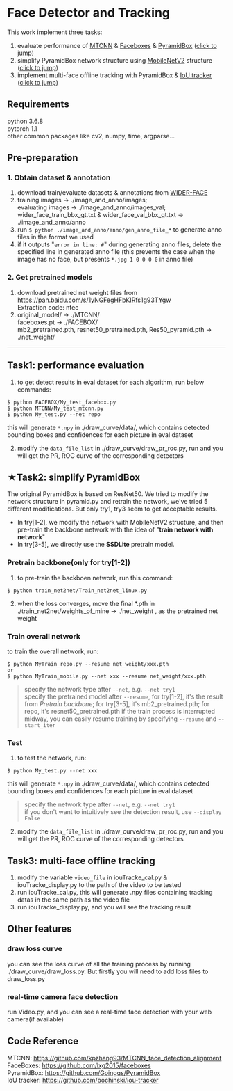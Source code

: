 # Face Detector and Tracking

This work implement three tasks:

1. evaluate performance of [MTCNN](https://arxiv.org/abs/1604.02878) & [Faceboxes](https://arxiv.org/abs/1708.05234) & [PyramidBox](https://arxiv.org/abs/1803.07737) ([click to jump](#title1))
2. simplify PyramidBox network structure using [MobileNetV2](https://arxiv.org/abs/1801.04381) structure ([click to jump](#title2))
3. implement multi-face offline tracking with PyramidBox & [IoU tracker](http://elvera.nue.tu-berlin.de/files/1517Bochinski2017.pdf) ([click to jump](#title3))

## Requirements

python 3.6.8  
pytorch 1.1  
other common packages like cv2, numpy, time, argparse...

## Pre-preparation

### 1. Obtain dataset & annotation  

1. download train/evaluate datasets & annotations from [WIDER-FACE](http://mmlab.ie.cuhk.edu.hk/projects/WIDERFace/WiderFace_Results.html)  
2. training images -> ./image_and_anno/images;  
evaluating images -> ./image_and_anno/images_val;  
wider_face_train_bbx_gt.txt & wider_face_val_bbx_gt.txt -> ./image_and_anno/anno
3. run `$ python ./image_and_anno/anno/gen_anno_file_*` to generate anno files in the format we used
4. if it outputs "`error in line: #`" during generating anno files, delete the specified line in generated anno file (this prevents the case when the image has no face, but presents `*.jpg 1 0 0 0 0` in anno file)

### 2. Get pretrained models

1. download pretrained net weight files from <https://pan.baidu.com/s/1yNGFegHFbKIRfs1g93TYgw>  
Extraction code: ntec
2. original_model/ -> ./MTCNN/  
faceboxes.pt -> ./FACEBOX/  
mb2_pretrained.pth, resnet50_pretrained.pth, Res50_pyramid.pth -> ./net_weight/

-----------------------------------
<span id='title1'> </span>

## Task1: performance evaluation  

1. to get detect results in eval dataset for each algorithm, run below commands:  

```terminal
$ python FACEBOX/My_test_facebox.py  
$ python MTCNN/My_test_mtcnn.py  
$ python My_test.py --net repo  
```

this will generate `*.npy` in ./draw_curve/data/, which contains detected bounding boxes and confidences for each picture in eval dataset

2. modify the `data_file_list` in ./draw_curve/draw_pr_roc.py, run and you will get the PR, ROC curve of the corresponding detectors

<span id='title2'> </span>

## ★Task2: simplify PyramidBox

The original PyramidBox is based on ResNet50.  We tried to modify the network structure in pyramid.py and retrain the network, we've tried 5 different modifications. But only try1, try3 seem to get acceptable results.  

- In try[1-2], we modify the network with MobileNetV2 structure, and then pre-train the backbone network with the idea of "__train network with network__"
- In try[3-5], we directly use the __SSDLite__ pretrain model.

### Pretrain backbone(only for try[1-2])

1. to pre-train the backboen network, run this command:  

```terminal
$ python train_net2net/Train_net2net_linux.py
```

2. when the loss converges, move the final *.pth in ./train_net2net/weights_of_mine -> ./net_weight , as the pretrained net weight

### Train overall network

to train the overall network, run:

```terminal
$ python MyTrain_repo.py --resume net_weight/xxx.pth
or
$ python MyTrain_mobile.py --net xxx --resume net_weight/xxx.pth
```

>specify the network type after `--net`, e.g. `--net try1`  
>specify the pretrained model after `--resume`, for try[1-2], it's the result from _Pretrain backbone_; for try[3-5], it's mb2_pretrained.pth; for repo, it's resnet50_pretrained.pth
> if the train process is interrupted midway, you can easily resume training by specifying `--resume` and `--start_iter`

### Test

1. to test the network, run:

```terminal
$ python My_test.py --net xxx
```

this will generate `*.npy` in ./draw_curve/data/, which contains detected bounding boxes and confidences for each picture in eval dataset

> specify the network type after `--net`, e.g. `--net try1`  
> if you don't want to intuitively see the detection result, use `--display False`

2. modify the `data_file_list` in ./draw_curve/draw_pr_roc.py, run and you will get the PR, ROC curve of the corresponding detectors

<span id='title3'> </span>

## Task3: multi-face offline tracking

1. modify the variable `video_file` in iouTracke_cal.py & iouTracke_display.py to the path of the video to be tested
2. run iouTracke_cal.py, this will generate .npy files containing tracking datas in the same path as the video file
3. run iouTracke_display.py, and you will see the tracking result

## Other features

### draw loss curve

you can see the loss curve of all the training process by running ./draw_curve/draw_loss.py. But firstly you will need to add loss files to draw_loss.py

### real-time camera face detection

run Video.py, and you can see a real-time face detection with your web camera(if available)

## Code Reference

MTCNN: <https://github.com/kpzhang93/MTCNN_face_detection_alignment>  
FaceBoxes: <https://github.com/lxg2015/faceboxes>  
PyramidBox: <https://github.com/Goingqs/PyramidBox>  
IoU tracker: <https://github.com/bochinski/iou-tracker>  
